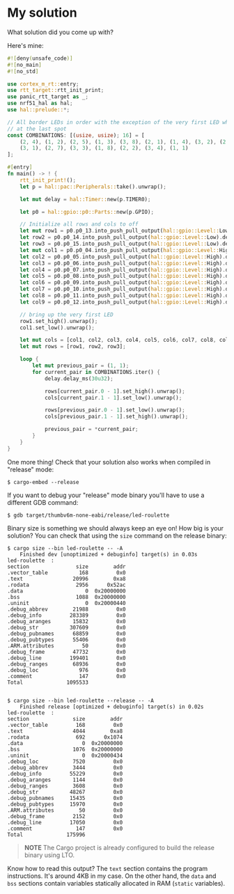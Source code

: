 # My solution

What solution did you come up with?

Here's mine:

``` rust
#![deny(unsafe_code)]
#![no_main]
#![no_std]

use cortex_m_rt::entry;
use rtt_target::rtt_init_print;
use panic_rtt_target as _;
use nrf51_hal as hal;
use hal::prelude::*;

// All border LEDs in order with the exception of the very first LED which is set
// at the last spot
const COMBINATIONS: [(usize, usize); 16] = [
    (2, 4), (1, 2), (2, 5), (1, 3), (3, 8), (2, 1), (1, 4), (3, 2), (2,6),
    (3, 1), (2, 7), (3, 3), (1, 8), (2, 2), (3, 4), (1, 1)
];

#[entry]
fn main() -> ! {
    rtt_init_print!();
    let p = hal::pac::Peripherals::take().unwrap();

    let mut delay = hal::Timer::new(p.TIMER0);

    let p0 = hal::gpio::p0::Parts::new(p.GPIO);

    // Initialize all rows and cols to off
    let mut row1 = p0.p0_13.into_push_pull_output(hal::gpio::Level::Low).degrade();
    let row2 = p0.p0_14.into_push_pull_output(hal::gpio::Level::Low).degrade();
    let row3 = p0.p0_15.into_push_pull_output(hal::gpio::Level::Low).degrade();
    let mut col1 = p0.p0_04.into_push_pull_output(hal::gpio::Level::High).degrade();
    let col2 = p0.p0_05.into_push_pull_output(hal::gpio::Level::High).degrade();
    let col3 = p0.p0_06.into_push_pull_output(hal::gpio::Level::High).degrade();
    let col4 = p0.p0_07.into_push_pull_output(hal::gpio::Level::High).degrade();
    let col5 = p0.p0_08.into_push_pull_output(hal::gpio::Level::High).degrade();
    let col6 = p0.p0_09.into_push_pull_output(hal::gpio::Level::High).degrade();
    let col7 = p0.p0_10.into_push_pull_output(hal::gpio::Level::High).degrade();
    let col8 = p0.p0_11.into_push_pull_output(hal::gpio::Level::High).degrade();
    let col9 = p0.p0_12.into_push_pull_output(hal::gpio::Level::High).degrade();

    // bring up the very first LED
    row1.set_high().unwrap();
    col1.set_low().unwrap();

    let mut cols = [col1, col2, col3, col4, col5, col6, col7, col8, col9];
    let mut rows = [row1, row2, row3];

    loop {
        let mut previous_pair = (1, 1);
        for current_pair in COMBINATIONS.iter() {
            delay.delay_ms(30u32);

            rows[current_pair.0 - 1].set_high().unwrap();
            cols[current_pair.1 - 1].set_low().unwrap();

            rows[previous_pair.0 - 1].set_low().unwrap();
            cols[previous_pair.1 - 1].set_high().unwrap();

            previous_pair = *current_pair;
        }
    }
}
```

One more thing! Check that your solution also works when compiled in "release" mode:

``` console
$ cargo-embed --release
```

If you want to debug your "release" mode binary you'll have to use a different GDB command:

``` console
$ gdb target/thumbv6m-none-eabi/release/led-roulette
```

Binary size is something we should always keep an eye on! How big is your solution? You can check
that using the `size` command on the release binary:

``` console
$ cargo size --bin led-roulette -- -A
    Finished dev [unoptimized + debuginfo] target(s) in 0.03s
led-roulette  :
section               size        addr
.vector_table          168         0x0
.text                20996        0xa8
.rodata               2956      0x52ac
.data                    0  0x20000000
.bss                  1088  0x20000000
.uninit                  0  0x20000440
.debug_abbrev        21988         0x0
.debug_info         283389         0x0
.debug_aranges       15832         0x0
.debug_str          307609         0x0
.debug_pubnames      68859         0x0
.debug_pubtypes      55406         0x0
.ARM.attributes         50         0x0
.debug_frame         47732         0x0
.debug_line         199401         0x0
.debug_ranges        68936         0x0
.debug_loc             976         0x0
.comment               147         0x0
Total              1095533


$ cargo size --bin led-roulette --release -- -A
    Finished release [optimized + debuginfo] target(s) in 0.02s
led-roulette  :
section              size        addr
.vector_table         168         0x0
.text                4044        0xa8
.rodata               692      0x1074
.data                   0  0x20000000
.bss                 1076  0x20000000
.uninit                 0  0x20000434
.debug_loc           7520         0x0
.debug_abbrev        3444         0x0
.debug_info         55229         0x0
.debug_aranges       1144         0x0
.debug_ranges        3608         0x0
.debug_str          48267         0x0
.debug_pubnames     15435         0x0
.debug_pubtypes     15970         0x0
.ARM.attributes        50         0x0
.debug_frame         2152         0x0
.debug_line         17050         0x0
.comment              147         0x0
Total              175996
```

> **NOTE** The Cargo project is already configured to build the release binary using LTO.

Know how to read this output? The `text` section contains the program instructions. It's around 4KB
in my case. On the other hand, the `data` and `bss` sections contain variables statically allocated
in RAM (`static` variables).

